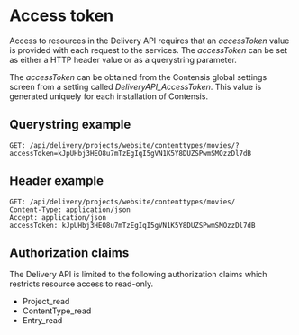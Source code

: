 # Access token

Access to resources in the Delivery API requires that an *accessToken* value is provided with each request to the services. The *accessToken* can be set as either a HTTP header value or as a querystring parameter.

The *accessToken* can be obtained from the Contensis global settings screen from a setting called *DeliveryAPI_AccessToken*. This value is generated uniquely for each installation of Contensis.

## Querystring example

```http
GET: /api/delivery/projects/website/contenttypes/movies/?accessToken=kJpUHbj3HEO8u7mTzEgIqI5gVN1K5Y8DUZSPwmSMOzzDl7dB
```

## Header example

```http
GET: /api/delivery/projects/website/contenttypes/movies/
Content-Type: application/json
Accept: application/json
accessToken: kJpUHbj3HEO8u7mTzEgIqI5gVN1K5Y8DUZSPwmSMOzzDl7dB
```

## Authorization claims

The Delivery API is limited to the following authorization claims which restricts resource access to read-only.

* Project_read
* ContentType_read
* Entry_read
